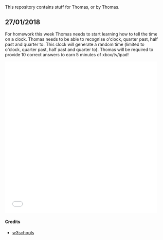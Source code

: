 This repository contains stuff for Thomas, or by Thomas.

## 27/01/2018 
For homework this week Thomas needs to start learning how to tell the time on a clock. Thomas needs to be able to recognise o'clock, quarter past, half past and quarter to. This clock will generate a random time (limited to o'clock, quarter past, half past and quarter to). Thomas will be required to provide 10 correct answers to earn 5 minutes of xbox/tv/ipad!

<iframe width="500" height="500" src="clock.html" frameborder="0" ></iframe>

#### Credits
- [w3schools](https://www.w3schools.com/graphics/canvas_clock.asp)
